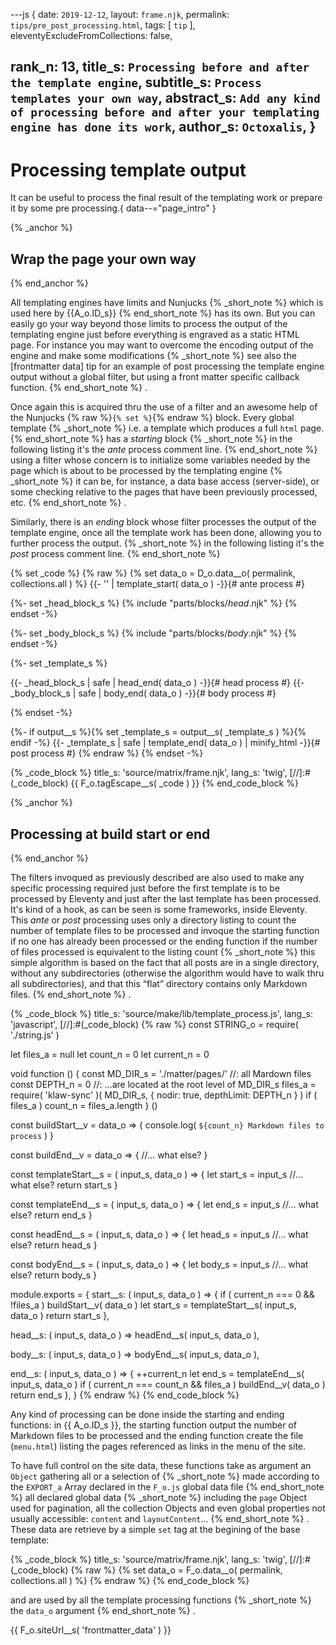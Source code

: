 ---js
{
  date:      `2019-12-12`,
  layout:    `frame.njk`,
  permalink: `tips/pre_post_processing.html`,
  tags:      [ `tip` ],
  eleventyExcludeFromCollections: false,

  rank_n:     13,
  title_s:    `Processing before and after the template engine`,
  subtitle_s: `Process templates your own way`,
  abstract_s: `Add any kind of processing before and after your templating engine has done its work`,
  author_s:   `Octoxalis`,
}
---
[comment]: # (======== Post ========)
# Processing template output

It can be useful to process the final result of the templating work or prepare it by some pre processing.{ data--="page_intro" }

{% _anchor %}
## Wrap the page your own way
{% end_anchor %}


All templating engines have limits and Nunjucks
{% _short_note %}
which is used here by {{A_o.ID_s}}
{% end_short_note %}
has its own. But you can easily go your way beyond those limits to process the output of the templating engine just before everything is engraved as a static HTML page.
For instance you may want to overcome the encoding output of the engine and make some modifications
{% _short_note %}
see also the [frontmatter data] tip for an example of post processing the template engine output without a global filter, but using a front matter specific callback function.
{% end_short_note %}
.

Once again this is acquired thru the use of a filter and an awesome help of the Nunjucks {% raw %}<code>{% set %}</code>{% endraw %} block.
Every global template
{% _short_note %}
i.e. a template which produces a full `html` page.
{% end_short_note %}
has a *starting* block
{% _short_note %}
in the following listing it's the _ante_ process comment line.
{% end_short_note %}
using a filter whose concern is to initialize some variables needed by the page which is about to be processed by the templating engine
{% _short_note %}
it can be, for instance, a data base access (server-side), or some checking relative to the pages that have been previously processed, etc.
{% end_short_note %}
.

Similarly, there is an *ending* block whose filter processes the output of the template engine, once all the template work has been done, allowing you to further process the output.
{% _short_note %}
in the following listing it's the _post_ process comment line.
{% end_short_note %}


{% set _code %}
{% raw %}
{% set data_o = D_o.data__o( permalink, collections.all ) %}
{{- '' | template_start( data_o ) -}}{# ante process #}

{%- set _head_block_s %}
{% include "parts/blocks/_head_.njk" %}
{% endset -%}

{%- set _body_block_s %}
{% include "parts/blocks/_body_.njk" %}
{% endset -%}

{%- set _template_s %}
<!doctype html><html lang="{{A_o.LANGUAGE_s}}">
{{- _head_block_s | safe | head_end( data_o ) -}}{# head process #}
{{- _body_block_s | safe | body_end( data_o ) -}}{# body process #}
</html>
{% endset -%}

{%- if output__s %}{% set _template_s = output__s( _template_s ) %}{% endif -%}
{{- _template_s | safe | template_end( data_o ) | minify_html -}}{# post process #}
{% endraw %}
{% endset -%}

{% _code_block %}
    title_s: 'source/matrix/frame.njk',
    lang_s: 'twig',
[//]:#(_code_block)
{{ F_o.tagEscape__s( _code ) }}
{% end_code_block %}


{% _anchor %}
## Processing at build start or end
{% end_anchor %}


The filters invoqued as previously described are also used to make any specific processing required just before the first template is to be processed by Eleventy and just after the last template has been processed. It's kind of a hook, as can be seen is some frameworks, inside Eleventy. This *ante* or *post* processing uses only a directory listing to count the number of template files to be processed and invoque the starting function if no one has already been processed or the ending function if the number of files processed is equivalent to the listing count
{% _short_note %}
this simple algorithm is based on the fact that all posts are in a single directory, without any subdirectories (otherwise the algorithm would have to walk thru all subdirectories), and that this <q>flat</q> directory contains only Markdown files.
{% end_short_note %}
.


{% _code_block %}
    title_s: 'source/make/lib/template_process.js',
    lang_s: 'javascript',
[//]:#(_code_block)
{% raw %}
const STRING_o = require( './string.js' )

let files_a       = null
let count_n       = 0
let current_n     = 0

void function ()
{
  const MD_DIR_s = './matter/pages/'    //: all Mardown files
  const DEPTH_n  = 0                    //: ...are located at the root level of MD_DIR_s
  files_a = require( 'klaw-sync' )( MD_DIR_s, { nodir: true, depthLimit: DEPTH_n } )
  if ( files_a ) count_n = files_a.length
} ()


const buildStart__v = data_o =>
{
  console.log( `${count_n} Markdown files to process` )
}

const buildEnd__v = data_o =>
{
  //... what else?
}

const templateStart__s = ( input_s, data_o ) =>
{
  let start_s = input_s
  //... what else?
  return start_s
}

const templateEnd__s = ( input_s, data_o ) =>
{
  let end_s = input_s
  //... what else?
  return end_s
}

const headEnd__s = ( input_s, data_o ) =>
{
  let head_s = input_s
  //... what else?
  return head_s
}

const bodyEnd__s = ( input_s, data_o ) =>
{
  let body_s = input_s
  //... what else?
  return body_s
}

module.exports =
{
  start__s: ( input_s, data_o ) =>
  {
    if ( current_n === 0 && !files_a ) buildStart__v( data_o )
    let start_s = templateStart__s( input_s, data_o )
    return start_s
  },

  head__s: ( input_s, data_o ) => headEnd__s( input_s, data_o ),

  body__s: ( input_s, data_o ) => bodyEnd__s( input_s, data_o ),

  end__s: ( input_s, data_o ) =>
  {
    ++current_n
    let end_s = templateEnd__s( input_s, data_o )
    if ( current_n === count_n && files_a ) buildEnd__v( data_o )
    return end_s
  },
}
{% endraw %}
{% end_code_block %}


Any kind of processing can be done inside the starting and ending functions: in {{ A_o.ID_s }}, the starting function output the number of Markdown files to be processed and the ending function create the file (`menu.html`) listing the pages referenced as links in the menu of the site.

To have full control on the site data, these functions take as argument an `Object` gathering all or a selection of
{% _short_note %}
made according to the `EXPORT_a` Array declared in the `F_o.js` global data file
{% end_short_note %}
all declared global data
{% _short_note %}
including the `page` Object used for pagination, all the collection Objects and even global properties not usually accessible: `content` and `layoutContent`...
{% end_short_note %}
. These data are retrieve by a simple `set` tag at the begining of the base template:

{% _code_block %}
    title_s: 'source/matrix/frame.njk',
    lang_s: 'twig',
[//]:#(_code_block)
{% raw %}
{% set data_o = F_o.data__o( permalink, collections.all ) %}
{% endraw %}
{% end_code_block %}


and are used by all the template processing functions
{% _short_note %}
the `data_o` argument
{% end_short_note %}
.


[comment]: # (======== Links ========)

{{ F_o.siteUrl__s( 'frontmatter_data' ) }}
